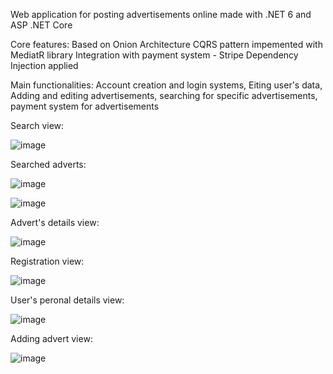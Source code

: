 Web application for posting advertisements online made with .NET 6 and ASP .NET Core
  
Core features:
  Based on Onion Architecture
  CQRS pattern impemented with MediatR library
  Integration with payment system - Stripe
  Dependency Injection applied

Main functionalities:
  Account creation and login systems,
  Eiting user's data,
  Adding and editing advertisements,
  searching for specific advertisements,
  payment system for advertisements

Search view:

![image](https://github.com/user-attachments/assets/b20dcb54-4173-47c7-bdb3-68a7198e25f7)

Searched adverts:

![image](https://github.com/user-attachments/assets/9f2869c4-4cac-4ae4-a27e-84d24a302e3c)

![image](https://github.com/user-attachments/assets/6953805e-2183-4fb0-869b-6cd8f496b367)

Advert's details view:

![image](https://github.com/user-attachments/assets/4b798ad0-b008-4cc4-bb08-099944f59c5d)

Registration view:

![image](https://github.com/user-attachments/assets/0c277e97-ea77-4a81-bd11-442cec5886f5)

User's peronal details view:

![image](https://github.com/user-attachments/assets/100dcb5b-1290-4d2a-b1b5-1f5c67a69eb6)

Adding advert view:

![image](https://github.com/user-attachments/assets/56a74b49-1421-4c42-89cc-9782a36b9b83)


